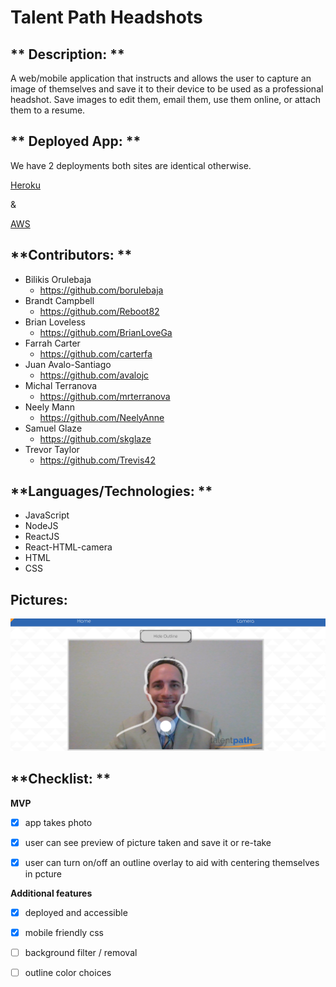 #  **Talent Path Headshots**

## ** Description: **
A web/mobile application that instructs and allows the user to capture an image of themselves and save it to their device to be used as a professional headshot. Save images to edit them, email them, use them online, or attach them to a resume.


## ** Deployed App: **

We have 2 deployments both sites are identical otherwise.

[Heroku](https://tp-camera-app.herokuapp.com/)

&

[AWS](https://master.d3kjut4hb34h8m.amplifyapp.com/)


## **Contributors: **
- Bilikis Orulebaja
    - https://github.com/borulebaja
- Brandt Campbell
    - https://github.com/Reboot82
- Brian Loveless
    - https://github.com/BrianLoveGa
- Farrah Carter
    - https://github.com/carterfa
- Juan Avalo-Santiago
    - https://github.com/avalojc
- Michal Terranova
    - https://github.com/mrterranova
- Neely Mann
    - https://github.com/NeelyAnne
- Samuel Glaze
    - https://github.com/skglaze
- Trevor Taylor
    - https://github.com/Trevis42


## **Languages/Technologies: **
- JavaScript
- NodeJS
- ReactJS
- React-HTML-camera
- HTML
- CSS

## **Pictures:**

<!-- Picture below of example camera outline in app -->

![alt text](https://github.com/BrianLoveGa/headShotsSiteforTP/blob/master/public/img/cam1.PNG "Screen shot of example camera outline in headshotz app prototype")


## **Checklist: **

__MVP__
- [x] app takes photo

- [x] user can see preview of picture taken and save it or re-take

- [x] user can turn on/off an outline overlay to aid with centering themselves in pcture


__Additional features__

- [x] deployed and accessible

- [x] mobile friendly css

- [ ] background filter / removal

- [ ] outline color choices
